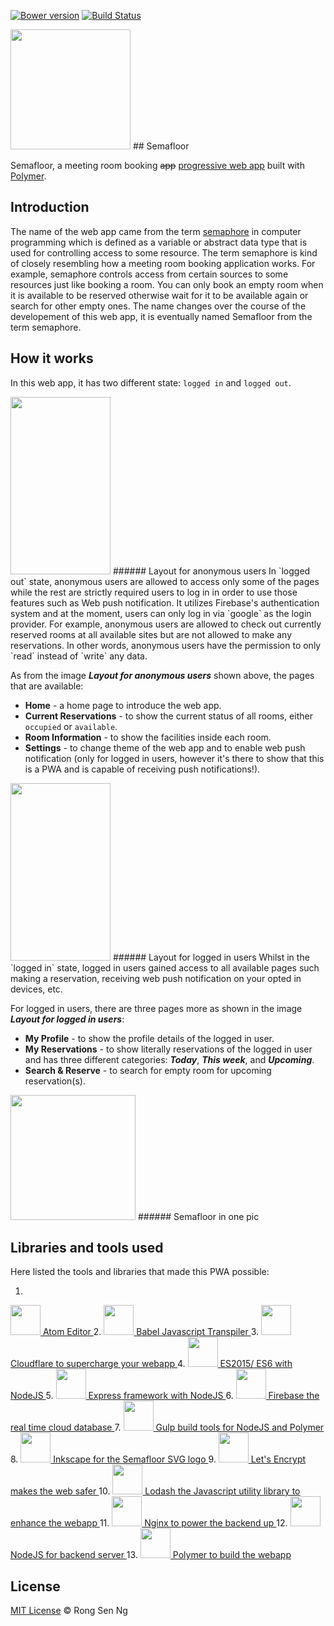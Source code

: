 [![Bower version](https://badge.fury.io/bo/semafloor-test-alpha.svg)](https://badge.fury.io/bo/semafloor-test-alpha)
[![Build Status](https://travis-ci.org/semafloor/semafloor-test-alpha.svg?branch=master)](https://travis-ci.org/semafloor/semafloor-test-alpha)


<img src="https://cloud.githubusercontent.com/assets/10607759/14287487/68638fc8-fb85-11e5-8a06-22edde802f31.png" height="192" width="192" />
## Semafloor

Semafloor, a meeting room booking ~~app~~ [progressive web app](https://developers.google.com/web/updates/2015/12/getting-started-pwa?hl=en) built with [Polymer](https://www.polymer-project.org/1.0/).


## Introduction
The name of the web app came from the term [semaphore](https://en.wikipedia.org/wiki/Semaphore_(programming)) in computer programming which is defined as a variable or abstract data type that is used for controlling access to some resource. The term semaphore is kind of closely resembling how a meeting room booking application works. For example, semaphore controls access from certain sources to some resources just like booking a room. You can only book an empty room when it is available to be reserved otherwise wait for it to be available again or search for other empty ones. The name changes over the course of the developement of this web app, it is eventually named Semafloor from the term semaphore.

## How it works
In this web app, it has two different state: `logged in` and `logged out`.

<img src="https://cloud.githubusercontent.com/assets/10607759/14287200/720e1d28-fb84-11e5-9b2b-2dc4830e5988.png" height="284" width="160" />
###### Layout for anonymous users
In `logged out` state, anonymous users are allowed to access only some of the pages while the rest are strictly required users to log in in order to use those features such as Web push notification. It utilizes Firebase's authentication system and at the moment, users can only log in via `google` as the login provider. For example, anonymous users are allowed to check out currently reserved rooms at all available sites but are not allowed to make any reservations. In other words, anonymous users have the permission to only `read` instead of `write` any data.

As from the image _**Layout for anonymous users**_ shown above, the pages that are available:
- **Home** - a home page to introduce the web app.
- **Current Reservations** - to show the current status of all rooms, either `occupied` or `available`.
- **Room Information** - to show the facilities inside each room.
- **Settings** - to change theme of the web app and to enable web push notification (only for logged in users, however it's there to show that this is a PWA and is capable of receiving push notifications!).

<img src="https://cloud.githubusercontent.com/assets/10607759/14287275/b9259b14-fb84-11e5-91f0-12aea8135058.png" height="284" width="160" />
###### Layout for logged in users
Whilst in the `logged in` state, logged in users gained access to all available pages such making a reservation, receiving web push notification on your opted in devices, etc.

For logged in users, there are three pages more as shown in the image _**Layout for logged in users**_:
- **My Profile** - to show the profile details of the logged in user.
- **My Reservations** - to show literally reservations of the logged in user and has three different categories: _**Today**_, _**This week**_, and _**Upcoming**_.
- **Search & Reserve** - to search for empty room for upcoming reservation(s).

<img src="" height="200" width="200"/>
###### Semafloor in one pic


## Libraries and tools used
Here listed the tools and libraries that made this PWA possible:

1. <a href="https://atom.io/" class="polymer" target="_blank">
  <img src="http://svgporn.com/logos/atom.svg" height="48" width="48" /> Atom Editor
</a>
2. <a href="https://babeljs.io/" class="babel" target="_blank">
  <img src="http://svgporn.com/logos/babel.svg" height="48" width="48" /> Babel Javascript Transpiler
</a>
3. <a href="https://www.cloudflare.com/" class="cloudflare" target="_blank">
  <img src="http://svgporn.com/logos/cloudflare.svg" height="48" width="48" /> Cloudflare to supercharge your webapp
</a>
4. <a href="http://www.ecma-international.org/ecma-262/6.0/" class="es6" target="_blank">
  <img src="http://svgporn.com/logos/es6.svg" height="48" width="48" /> ES2015/ ES6 with NodeJS
</a>
5. <a href="http://expressjs.com/" class="express" target="_blank">
  <img src="http://svgporn.com/logos/express.svg" height="48" width="48" /> Express framework with NodeJS
</a>
6. <a href="https://www.firebase.com/" class="firebase" target="_blank">
  <img src="http://svgporn.com/logos/firebase.svg" height="48" width="48" /> Firebase the real time cloud database
</a>
7. <a href="http://gulpjs.com/" class="gulp" target="_blank">
  <img src="http://svgporn.com/logos/gulp.svg" height="48" width="48" /> Gulp build tools for NodeJS and Polymer
</a>
8. <a href="https://inkscape.org/en/" class="inkscape" target="_blank">
  <img src="https://inkscape.global.ssl.fastly.net/static/images/inkscape-logo.svg" height="48" width="48" /> Inkscape for the Semafloor SVG logo
</a>
9. <a href="https://letsencrypt.org/" class="letsencrypt" target="_blank">
  <img src="https://letsencrypt.org/images/letsencrypt-logo-horizontal.svg" height="48" width="48" /> Let's Encrypt makes the web safer
</a>
10. <a href="https://lodash.com/" class="lodash" target="_blank">
  <img src="http://svgporn.com/logos/lodash.svg" height="48" width="48" /> Lodash the Javascript utility library to enhance the webapp
</a>
11. <a href="http://nginx.org/" class="nginx" target="_blank">
  <img src="http://svgporn.com/logos/nginx.svg" height="48" width="48" /> Nginx to power the backend up
</a>
12. <a href="https://nodejs.org/en/" class="nodejs" target="_blank">
  <img src="http://svgporn.com/logos/nodejs.svg" height="48" width="48" /> NodeJS for backend server
</a>
13. <a href="https://www.polymer-project.org/1.0/" class="polymer" target="_blank">
  <img src="https://elements.polymer-project.org/images/polymer.svg" height="48" width="48" /> Polymer to build the webapp
</a>


## License

[MIT License](http://motss.mit-license.org/) © Rong Sen Ng
